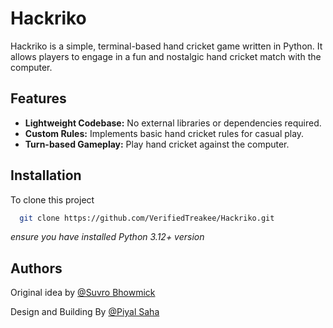 #  Hackriko

Hackriko is a simple, terminal-based hand cricket game written in Python. It allows players to engage in a fun and nostalgic hand cricket match with the computer.



## Features
- **Lightweight Codebase:** No external libraries or dependencies required.
- **Custom Rules:** Implements basic hand cricket rules for casual play.
- **Turn-based Gameplay:** Play hand cricket against the computer.





## Installation

To clone this project

```bash
  git clone https://github.com/VerifiedTreakee/Hackriko.git
```

*ensure you have installed Python 3.12+ version*



## Authors
Original idea by [@Suvro Bhowmick](https://www.github.com/elitsuv)

Design and Building By [@Piyal Saha](https://www.github.com/VerifiedTreakee)
